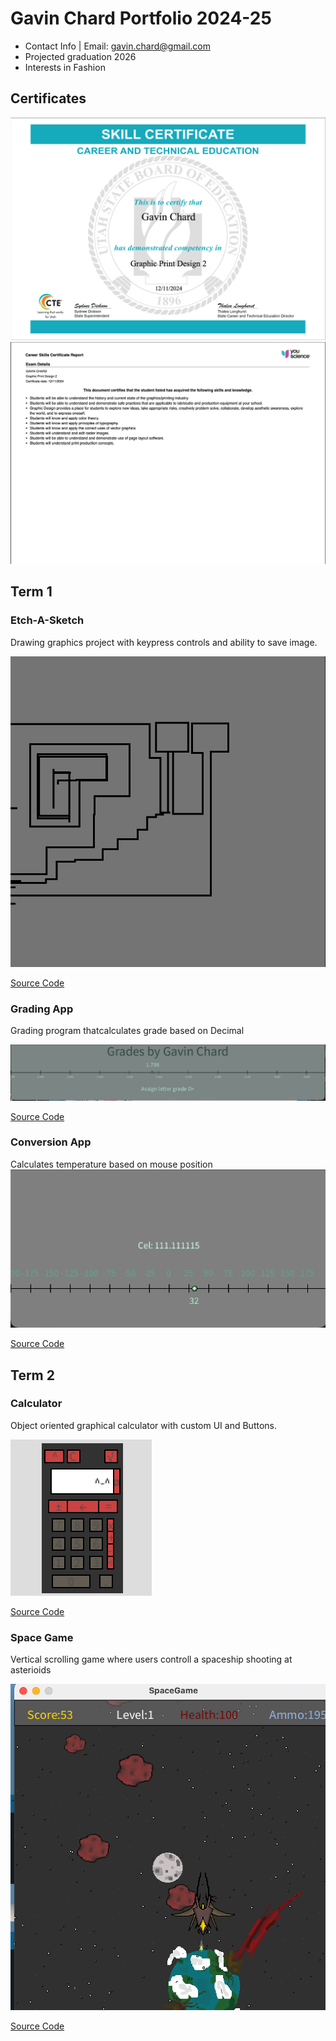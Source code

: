 # Gavin Chard Portfolio 2024-25
* Contact Info | Email: [gavin.chard@gmail.com](mailto:gavin.chard@gmail.com)
* Projected graduation 2026
* Interests in Fashion

## Certificates

![Running App](https://github.com/GavinC07/ppf/blob/main/images/Graphics%201.png?raw=true)
![Running App](https://github.com/GavinC07/ppf/blob/main/images/Graphics%202.png?raw=true)

## Term 1 
### Etch-A-Sketch
Drawing graphics project with keypress controls and ability to save image.

![Running App](https://github.com/GavinC07/ppf/blob/main/images/EtchASketch.png?raw=true)

[Source Code](https://github.com/GavinC07/ppf/tree/main/src/etchASketch)

### Grading App
Grading program thatcalculates grade based on Decimal

![Running App](https://github.com/GavinC07/ppf/blob/main/images/GradingApp.png?raw=true)

[Source Code](https://github.com/GavinC07/ppf/tree/main/src/gradingApp)

### Conversion App
Calculates temperature based on mouse position
![Running App](https://github.com/GavinC07/ppf/blob/main/images/ConversionApp.png?raw=true)

[Source Code](https://github.com/GavinC07/ppf/tree/main/src/ConversionApp)

## Term 2
### Calculator
Object oriented graphical calculator with custom UI and Buttons.

![Running App](https://github.com/GavinC07/ppf/blob/main/images/Calc1.png?raw=true)

[Source Code](https://github.com/GavinC07/ppf/tree/main/src/Calc_App)

### Space Game
Vertical scrolling game where users controll a spaceship shooting at asterioids

![Running App](https://github.com/GavinC07/ppf/blob/main/images/SpaceGame.png?raw=true)

[Source Code](https://github.com/GavinC07/ppf/tree/main/src/SpaceGame)
